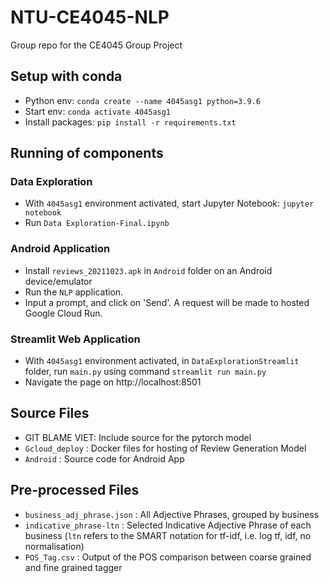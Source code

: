# NTU-CE4045-NLP
Group repo for the CE4045 Group Project


## Setup with conda
* Python env: `conda create --name 4045asg1 python=3.9.6`
* Start env: `conda activate 4045asg1`
* Install packages: `pip install -r requirements.txt`


## Running of components
### Data Exploration
* With `4045asg1` environment activated, start Jupyter Notebook: `jupyter notebook`
* Run `Data Exploration-Final.ipynb`

### Android Application
* Install `reviews_20211023.apk` in `Android` folder on an Android device/emulator
* Run the `NLP` application.
* Input a prompt, and click on 'Send'. A request will be made to hosted Google Cloud Run.

### Streamlit Web Application
* With `4045asg1` environment activated, in `DataExplorationStreamlit` folder, run `main.py` using command `streamlit run main.py`
* Navigate the page on http://localhost:8501


## Source Files
* GIT BLAME VIET: Include source for the pytorch model
* `Gcloud_deploy` : Docker files for hosting of Review Generation Model
* `Android` : Source code for Android App


## Pre-processed Files
* `business_adj_phrase.json` : All Adjective Phrases, grouped by business
* `indicative_phrase-ltn` : Selected Indicative Adjective Phrase of each business (`ltn` refers to the SMART notation for tf-idf, i.e. log tf, idf, no normalisation)
* `POS_Tag.csv` : Output of the POS comparison between coarse grained and fine grained tagger